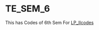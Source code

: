 # TE_SEM_6
This has Codes of 6th Sem 
For [LP_IIcodes](https://github.com/manish0222/TE_SEM_6/tree/main/LP2)
